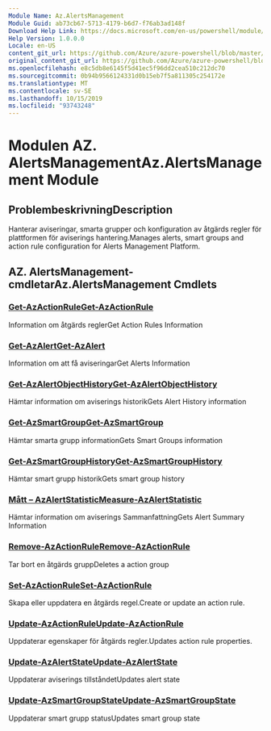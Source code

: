 ```yaml
---
Module Name: Az.AlertsManagement
Module Guid: ab73cb67-5713-4179-b6d7-f76ab3ad148f
Download Help Link: https://docs.microsoft.com/en-us/powershell/module/az.alertsmanagement
Help Version: 1.0.0.0
Locale: en-US
content_git_url: https://github.com/Azure/azure-powershell/blob/master/src/AlertsManagement/AlertsManagement/help/Az.AlertsManagement.md
original_content_git_url: https://github.com/Azure/azure-powershell/blob/master/src/AlertsManagement/AlertsManagement/help/Az.AlertsManagement.md
ms.openlocfilehash: e8c5db8e6145f5d41ec5f96dd2cea510c212dc70
ms.sourcegitcommit: 0b94b9566124331d0b15eb7f5a811305c254172e
ms.translationtype: MT
ms.contentlocale: sv-SE
ms.lasthandoff: 10/15/2019
ms.locfileid: "93743248"
---
```

# <span data-ttu-id="bc3db-101">Modulen AZ. AlertsManagement</span><span class="sxs-lookup"><span data-stu-id="bc3db-101">Az.AlertsManagement Module</span></span>
## <span data-ttu-id="bc3db-102">Problembeskrivning</span><span class="sxs-lookup"><span data-stu-id="bc3db-102">Description</span></span>
<span data-ttu-id="bc3db-103">Hanterar aviseringar, smarta grupper och konfiguration av åtgärds regler för plattformen för aviserings hantering.</span><span class="sxs-lookup"><span data-stu-id="bc3db-103">Manages alerts, smart groups and action rule configuration for Alerts Management Platform.</span></span>

## <span data-ttu-id="bc3db-104">AZ. AlertsManagement-cmdletar</span><span class="sxs-lookup"><span data-stu-id="bc3db-104">Az.AlertsManagement Cmdlets</span></span>
### [<span data-ttu-id="bc3db-105">Get-AzActionRule</span><span class="sxs-lookup"><span data-stu-id="bc3db-105">Get-AzActionRule</span></span>](Get-AzActionRule.md)
<span data-ttu-id="bc3db-106">Information om åtgärds regler</span><span class="sxs-lookup"><span data-stu-id="bc3db-106">Get Action Rules Information</span></span>

### [<span data-ttu-id="bc3db-107">Get-AzAlert</span><span class="sxs-lookup"><span data-stu-id="bc3db-107">Get-AzAlert</span></span>](Get-AzAlert.md)
<span data-ttu-id="bc3db-108">Information om att få aviseringar</span><span class="sxs-lookup"><span data-stu-id="bc3db-108">Get Alerts Information</span></span>

### [<span data-ttu-id="bc3db-109">Get-AzAlertObjectHistory</span><span class="sxs-lookup"><span data-stu-id="bc3db-109">Get-AzAlertObjectHistory</span></span>](Get-AzAlertObjectHistory.md)
<span data-ttu-id="bc3db-110">Hämtar information om aviserings historik</span><span class="sxs-lookup"><span data-stu-id="bc3db-110">Gets Alert History information</span></span>

### [<span data-ttu-id="bc3db-111">Get-AzSmartGroup</span><span class="sxs-lookup"><span data-stu-id="bc3db-111">Get-AzSmartGroup</span></span>](Get-AzSmartGroup.md)
<span data-ttu-id="bc3db-112">Hämtar smarta grupp information</span><span class="sxs-lookup"><span data-stu-id="bc3db-112">Gets Smart Groups information</span></span>

### [<span data-ttu-id="bc3db-113">Get-AzSmartGroupHistory</span><span class="sxs-lookup"><span data-stu-id="bc3db-113">Get-AzSmartGroupHistory</span></span>](Get-AzSmartGroupHistory.md)
<span data-ttu-id="bc3db-114">Hämtar smart grupp historik</span><span class="sxs-lookup"><span data-stu-id="bc3db-114">Gets smart group history</span></span>

### [<span data-ttu-id="bc3db-115">Mått – AzAlertStatistic</span><span class="sxs-lookup"><span data-stu-id="bc3db-115">Measure-AzAlertStatistic</span></span>](Measure-AzAlertStatistic.md)
<span data-ttu-id="bc3db-116">Hämtar information om aviserings Sammanfattning</span><span class="sxs-lookup"><span data-stu-id="bc3db-116">Gets Alert Summary Information</span></span>

### [<span data-ttu-id="bc3db-117">Remove-AzActionRule</span><span class="sxs-lookup"><span data-stu-id="bc3db-117">Remove-AzActionRule</span></span>](Remove-AzActionRule.md)
<span data-ttu-id="bc3db-118">Tar bort en åtgärds grupp</span><span class="sxs-lookup"><span data-stu-id="bc3db-118">Deletes a action group</span></span>

### [<span data-ttu-id="bc3db-119">Set-AzActionRule</span><span class="sxs-lookup"><span data-stu-id="bc3db-119">Set-AzActionRule</span></span>](Set-AzActionRule.md)
<span data-ttu-id="bc3db-120">Skapa eller uppdatera en åtgärds regel.</span><span class="sxs-lookup"><span data-stu-id="bc3db-120">Create or update an action rule.</span></span>

### [<span data-ttu-id="bc3db-121">Update-AzActionRule</span><span class="sxs-lookup"><span data-stu-id="bc3db-121">Update-AzActionRule</span></span>](Update-AzActionRule.md)
<span data-ttu-id="bc3db-122">Uppdaterar egenskaper för åtgärds regler.</span><span class="sxs-lookup"><span data-stu-id="bc3db-122">Updates action rule properties.</span></span>

### [<span data-ttu-id="bc3db-123">Update-AzAlertState</span><span class="sxs-lookup"><span data-stu-id="bc3db-123">Update-AzAlertState</span></span>](Update-AzAlertState.md)
<span data-ttu-id="bc3db-124">Uppdaterar aviserings tillståndet</span><span class="sxs-lookup"><span data-stu-id="bc3db-124">Updates alert state</span></span>

### [<span data-ttu-id="bc3db-125">Update-AzSmartGroupState</span><span class="sxs-lookup"><span data-stu-id="bc3db-125">Update-AzSmartGroupState</span></span>](Update-AzSmartGroupState.md)
<span data-ttu-id="bc3db-126">Uppdaterar smart grupp status</span><span class="sxs-lookup"><span data-stu-id="bc3db-126">Updates smart group state</span></span>

